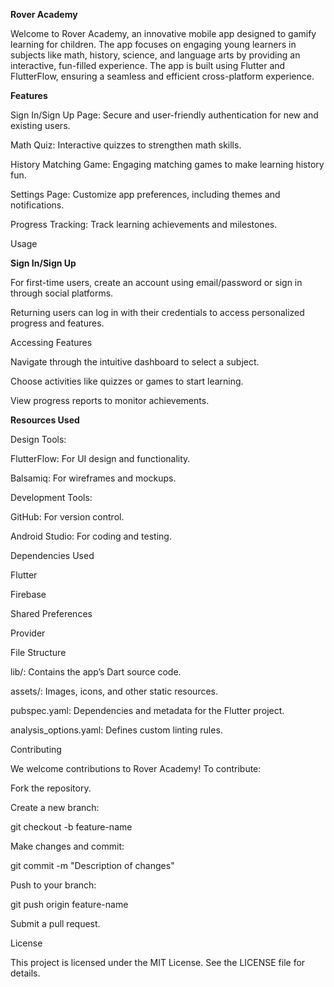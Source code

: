 **Rover Academy**

Welcome to Rover Academy, an innovative mobile app designed to gamify learning for children. The app focuses on engaging young learners in subjects like math, history, science, and language arts by providing an interactive, fun-filled experience. The app is built using Flutter and FlutterFlow, ensuring a seamless and efficient cross-platform experience.

**Features**

Sign In/Sign Up Page: Secure and user-friendly authentication for new and existing users.

Math Quiz: Interactive quizzes to strengthen math skills.

History Matching Game: Engaging matching games to make learning history fun.

Settings Page: Customize app preferences, including themes and notifications.

Progress Tracking: Track learning achievements and milestones.

Usage

**Sign In/Sign Up**

For first-time users, create an account using email/password or sign in through social platforms.

Returning users can log in with their credentials to access personalized progress and features.

Accessing Features

Navigate through the intuitive dashboard to select a subject.

Choose activities like quizzes or games to start learning.

View progress reports to monitor achievements.

**Resources Used**

Design Tools:

FlutterFlow: For UI design and functionality.

Balsamiq: For wireframes and mockups.

Development Tools:

GitHub: For version control.

Android Studio: For coding and testing.

Dependencies Used

Flutter

Firebase

Shared Preferences

Provider

File Structure

lib/: Contains the app’s Dart source code.

assets/: Images, icons, and other static resources.

pubspec.yaml: Dependencies and metadata for the Flutter project.

analysis_options.yaml: Defines custom linting rules.

Contributing

We welcome contributions to Rover Academy! To contribute:

Fork the repository.

Create a new branch:

git checkout -b feature-name

Make changes and commit:

git commit -m "Description of changes"

Push to your branch:

git push origin feature-name

Submit a pull request.

License

This project is licensed under the MIT License. See the LICENSE file for details.

